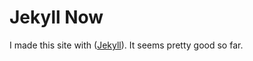 # Jekyll Now

I made this site with ([Jekyll](https://github.com/jekyll/jekyll)).  It seems pretty good so far.

